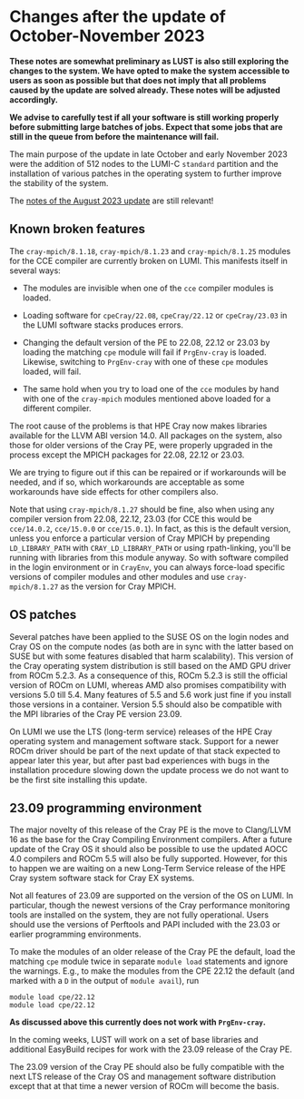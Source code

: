 # Changes after the update of October-November 2023

**These notes are somewhat preliminary as LUST is also still exploring the
changes to the system. We have opted to make the system accessible to users
as soon as possible but that does not imply that all problems caused by the
update are solved already. These notes will be adjusted accordingly.**

**We advise to carefully test if all your software is still working properly
before submitting large batches of jobs. Expect that some jobs that are still
in the queue from before the maintenance will fail.**

The main purpose of the update in late October and early November 2023 were the
addition of 512 nodes to the LUMI-C `standard` partition and the installation of
various patches in the operating system to further improve the stability of the
system. 

The [notes of the August 2023 update](../Update-202308/index.md) are still relevant!


## Known broken features

The `cray-mpich/8.1.18`, `cray-mpich/8.1.23` and `cray-mpich/8.1.25` modules for
the CCE compiler are currently broken on LUMI. This manifests itself in several
ways:

*   The modules are invisible when one of the `cce` compiler modules is loaded.

*   Loading software for `cpeCray/22.08`, `cpeCray/22.12` or `cpeCray/23.03` in the
    LUMI software stacks produces errors.

*   Changing the default version of the PE to 22.08, 22.12 or 23.03 by loading the
    matching `cpe` module will fail if `PrgEnv-cray` is loaded. Likewise, switching
    to `PrgEnv-cray` with one of these `cpe` modules loaded, will fail. 

*   The same hold when you try to load one of the `cce` modules by hand with one of
    the `cray-mpich` modules mentioned above loaded for a different compiler.

The root cause of the problems is that HPE Cray now makes libraries available for 
the LLVM ABI version 14.0. All packages on the system, also those for older versions of the
Cray PE, were properly upgraded in the process except the MPICH packages for 
22.08, 22.12 or 23.03.

We are trying to figure out if this can be repaired or if workarounds will be needed,
and if so, which workarounds are acceptable as some workarounds have side effects for
other compilers also.

Note that using `cray-mpich/8.1.27` should be fine, also when using any compiler
version from 22.08, 22.12, 23.03 (for CCE this would be `cce/14.0.2`, `cce/15.0.0` 
or `cce/15.0.1`). In fact, as this is the default version, unless you enforce a
particular version of Cray MPICH by prepending `LD_LIBRARY_PATH` with 
`CRAY_LD_LIBRARY_PATH` or using rpath-linking, you'll be running with libraries
from this module anyway. So with software compiled in the login environment or
in `CrayEnv`, you can always force-load specific versions of compiler modules
and other modules and use `cray-mpich/8.1.27` as the version for Cray MPICH.


## OS patches

Several patches have been applied to the SUSE OS on the login nodes and Cray OS on
the compute nodes (as both are in sync with the latter based on SUSE but with some
features disabled that harm scalability). This version of the Cray operating system
distribution is still based on the AMD GPU driver from ROCm 5.2.3. As a consequence of this,
ROCm 5.2.3 is still the official version of ROCm on LUMI, whereas AMD also promises
compatibility with versions 5.0 till 5.4. Many features of 5.5 and 5.6 work just
fine if you install those versions in a container. Version 5.5 should also be 
compatible with the MPI libraries of the Cray PE version 23.09.

On LUMI we use the LTS (long-term service) releases of the HPE Cray operating system
and management software stack. Support for a newer ROCm driver should be part of the
next update of that stack expected to appear later this year, but after past 
bad experiences with bugs in the installation procedure slowing down the update process
we do not want to be the first site installing this update.


## 23.09 programming environment

The major novelty of this release of the Cray PE is the move to Clang/LLVM 16 as the
base for the Cray Compiling Environment compilers. After a future update of the 
Cray OS it should also be possible to use the updated AOCC 4.0 compilers and 
ROCm 5.5 will also be fully supported. However, for this to happen we are waiting
on a new Long-Term Service release of the HPE Cray system software stack for Cray EX
systems.

Not all features of 23.09 are supported on the version of the OS on LUMI. In particular,
though the newest versions of the Cray performance monitoring tools are installed on the
system, they are not fully operational. Users should use the versions of Perftools
and PAPI included with the 23.03 or earlier programming environments.

To make the modules of an older release of the Cray PE the default, load the matching
`cpe` module twice in separate `module load` statements and ignore the warnings. E.g., to
make the modules from the CPE 22.12 the default (and marked with a `D` in the output of
`module avail`), run

```
module load cpe/22.12
module load cpe/22.12
```

**As discussed above this currently does not work with `PrgEnv-cray`.**

In the coming weeks, LUST will work on a set of base libraries and additional EasyBuild
recipes for work with the 23.09 release of the Cray PE.

The 23.09 version of the Cray PE should also be fully compatible with the next LTS release
of the Cray OS and management software distribution except that at that time a newer version
of ROCm will become the basis.
